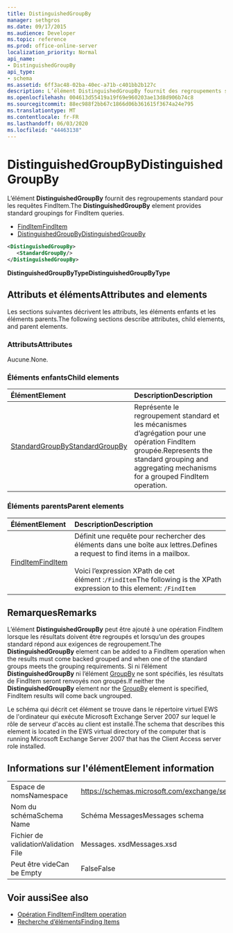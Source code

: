 ```yaml
---
title: DistinguishedGroupBy
manager: sethgros
ms.date: 09/17/2015
ms.audience: Developer
ms.topic: reference
ms.prod: office-online-server
localization_priority: Normal
api_name:
- DistinguishedGroupBy
api_type:
- schema
ms.assetid: 6ff3ac48-02ba-40ec-a71b-c401bb2b127c
description: L’élément DistinguishedGroupBy fournit des regroupements standard pour les requêtes FindItem.
ms.openlocfilehash: 004613d55419a19f69e960203ae13d8d906b74c8
ms.sourcegitcommit: 88ec988f2bb67c1866d06b361615f3674a24e795
ms.translationtype: MT
ms.contentlocale: fr-FR
ms.lasthandoff: 06/03/2020
ms.locfileid: "44463138"
---
```

# <a name="distinguishedgroupby"></a><span data-ttu-id="6661a-103">DistinguishedGroupBy</span><span class="sxs-lookup"><span data-stu-id="6661a-103">DistinguishedGroupBy</span></span>

<span data-ttu-id="6661a-104">L’élément **DistinguishedGroupBy** fournit des regroupements standard pour les requêtes FindItem.</span><span class="sxs-lookup"><span data-stu-id="6661a-104">The **DistinguishedGroupBy** element provides standard groupings for FindItem queries.</span></span> 
  
- [<span data-ttu-id="6661a-105">FindItem</span><span class="sxs-lookup"><span data-stu-id="6661a-105">FindItem</span></span>](finditem.md) 
- [<span data-ttu-id="6661a-106">DistinguishedGroupBy</span><span class="sxs-lookup"><span data-stu-id="6661a-106">DistinguishedGroupBy</span></span>](distinguishedgroupby.md)
  
```xml
<DistinguishedGroupBy>
   <StandardGroupBy/>
</DistinguishedGroupBy>
```

 <span data-ttu-id="6661a-107">**DistinguishedGroupByType**</span><span class="sxs-lookup"><span data-stu-id="6661a-107">**DistinguishedGroupByType**</span></span>
## <a name="attributes-and-elements"></a><span data-ttu-id="6661a-108">Attributs et éléments</span><span class="sxs-lookup"><span data-stu-id="6661a-108">Attributes and elements</span></span>

<span data-ttu-id="6661a-109">Les sections suivantes décrivent les attributs, les éléments enfants et les éléments parents.</span><span class="sxs-lookup"><span data-stu-id="6661a-109">The following sections describe attributes, child elements, and parent elements.</span></span>
  
### <a name="attributes"></a><span data-ttu-id="6661a-110">Attributs</span><span class="sxs-lookup"><span data-stu-id="6661a-110">Attributes</span></span>

<span data-ttu-id="6661a-111">Aucune.</span><span class="sxs-lookup"><span data-stu-id="6661a-111">None.</span></span>
  
### <a name="child-elements"></a><span data-ttu-id="6661a-112">Éléments enfants</span><span class="sxs-lookup"><span data-stu-id="6661a-112">Child elements</span></span>

|<span data-ttu-id="6661a-113">**Élément**</span><span class="sxs-lookup"><span data-stu-id="6661a-113">**Element**</span></span>|<span data-ttu-id="6661a-114">**Description**</span><span class="sxs-lookup"><span data-stu-id="6661a-114">**Description**</span></span>|
|:-----|:-----|
|[<span data-ttu-id="6661a-115">StandardGroupBy</span><span class="sxs-lookup"><span data-stu-id="6661a-115">StandardGroupBy</span></span>](standardgroupby.md) <br/> |<span data-ttu-id="6661a-116">Représente le regroupement standard et les mécanismes d’agrégation pour une opération FindItem groupée.</span><span class="sxs-lookup"><span data-stu-id="6661a-116">Represents the standard grouping and aggregating mechanisms for a grouped FindItem operation.</span></span>  <br/> |
   
### <a name="parent-elements"></a><span data-ttu-id="6661a-117">Éléments parents</span><span class="sxs-lookup"><span data-stu-id="6661a-117">Parent elements</span></span>

|<span data-ttu-id="6661a-118">**Élément**</span><span class="sxs-lookup"><span data-stu-id="6661a-118">**Element**</span></span>|<span data-ttu-id="6661a-119">**Description**</span><span class="sxs-lookup"><span data-stu-id="6661a-119">**Description**</span></span>|
|:-----|:-----|
|[<span data-ttu-id="6661a-120">FindItem</span><span class="sxs-lookup"><span data-stu-id="6661a-120">FindItem</span></span>](finditem.md) <br/> |<span data-ttu-id="6661a-121">Définit une requête pour rechercher des éléments dans une boîte aux lettres.</span><span class="sxs-lookup"><span data-stu-id="6661a-121">Defines a request to find items in a mailbox.</span></span><br/><br/><span data-ttu-id="6661a-122">Voici l’expression XPath de cet élément :`/FindItem`</span><span class="sxs-lookup"><span data-stu-id="6661a-122">The following is the XPath expression to this element:  `/FindItem`</span></span> <br/> |
   
## <a name="remarks"></a><span data-ttu-id="6661a-123">Remarques</span><span class="sxs-lookup"><span data-stu-id="6661a-123">Remarks</span></span>

<span data-ttu-id="6661a-124">L’élément **DistinguishedGroupBy** peut être ajouté à une opération FindItem lorsque les résultats doivent être regroupés et lorsqu’un des groupes standard répond aux exigences de regroupement.</span><span class="sxs-lookup"><span data-stu-id="6661a-124">The **DistinguishedGroupBy** element can be added to a FindItem operation when the results must come backed grouped and when one of the standard groups meets the grouping requirements.</span></span> <span data-ttu-id="6661a-125">Si ni l’élément **DistinguishedGroupBy** ni l’élément [GroupBy](groupby.md) ne sont spécifiés, les résultats de FindItem seront renvoyés non groupés.</span><span class="sxs-lookup"><span data-stu-id="6661a-125">If neither the **DistinguishedGroupBy** element nor the [GroupBy](groupby.md) element is specified, FindItem results will come back ungrouped.</span></span> 
  
<span data-ttu-id="6661a-126">Le schéma qui décrit cet élément se trouve dans le répertoire virtuel EWS de l'ordinateur qui exécute Microsoft Exchange Server 2007 sur lequel le rôle de serveur d'accès au client est installé.</span><span class="sxs-lookup"><span data-stu-id="6661a-126">The schema that describes this element is located in the EWS virtual directory of the computer that is running Microsoft Exchange Server 2007 that has the Client Access server role installed.</span></span>
  
## <a name="element-information"></a><span data-ttu-id="6661a-127">Informations sur l'élément</span><span class="sxs-lookup"><span data-stu-id="6661a-127">Element information</span></span>

|||
|:-----|:-----|
|<span data-ttu-id="6661a-128">Espace de noms</span><span class="sxs-lookup"><span data-stu-id="6661a-128">Namespace</span></span>  <br/> |https://schemas.microsoft.com/exchange/services/2006/messages  <br/> |
|<span data-ttu-id="6661a-129">Nom du schéma</span><span class="sxs-lookup"><span data-stu-id="6661a-129">Schema Name</span></span>  <br/> |<span data-ttu-id="6661a-130">Schéma Messages</span><span class="sxs-lookup"><span data-stu-id="6661a-130">Messages schema</span></span>  <br/> |
|<span data-ttu-id="6661a-131">Fichier de validation</span><span class="sxs-lookup"><span data-stu-id="6661a-131">Validation File</span></span>  <br/> |<span data-ttu-id="6661a-132">Messages. xsd</span><span class="sxs-lookup"><span data-stu-id="6661a-132">Messages.xsd</span></span>  <br/> |
|<span data-ttu-id="6661a-133">Peut être vide</span><span class="sxs-lookup"><span data-stu-id="6661a-133">Can be Empty</span></span>  <br/> |<span data-ttu-id="6661a-134">False</span><span class="sxs-lookup"><span data-stu-id="6661a-134">False</span></span>  <br/> |
   
## <a name="see-also"></a><span data-ttu-id="6661a-135">Voir aussi</span><span class="sxs-lookup"><span data-stu-id="6661a-135">See also</span></span>

- [<span data-ttu-id="6661a-136">Opération FindItem</span><span class="sxs-lookup"><span data-stu-id="6661a-136">FindItem operation</span></span>](finditem-operation.md)
- [<span data-ttu-id="6661a-137">Recherche d’éléments</span><span class="sxs-lookup"><span data-stu-id="6661a-137">Finding Items</span></span>](https://msdn.microsoft.com/library/63af1f9c-464b-4fca-9ae3-3d60f24ca93c%28Office.15%29.aspx)

